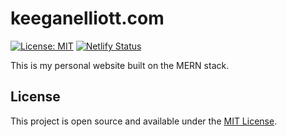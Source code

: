 # keeganelliott.com

[![License: MIT](https://img.shields.io/badge/License-MIT-blue.svg)](https://opensource.org/licenses/MIT)
[![Netlify Status](https://api.netlify.com/api/v1/badges/27757e1f-da0c-48cb-836c-cf6e85713863/deploy-status)](https://app.netlify.com/sites/charming-panda-d143c0/deploys)

This is my personal website built on the MERN stack.

## License

This project is open source and available under the [MIT License](LICENSE).
